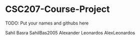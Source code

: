# CSC207-Course-Project
TODO: Put your names and githubs here

Sahil Basra SahilBas2005
Alexander Leonardos AlexLeonardos
